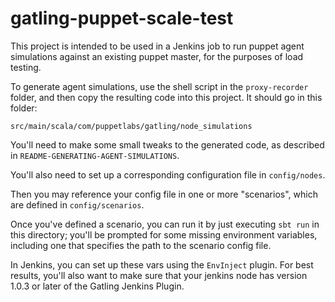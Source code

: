 gatling-puppet-scale-test
=========================

This project is intended to be used in a Jenkins job to run puppet
agent simulations against an existing puppet master, for the purposes
of load testing.

To generate agent simulations, use the shell script in the
`proxy-recorder` folder, and then copy the resulting code
into this project.  It should go in this folder:

    src/main/scala/com/puppetlabs/gatling/node_simulations

You'll need to make some small tweaks to the generated code, as
described in `README-GENERATING-AGENT-SIMULATIONS`.

You'll also need to set up a corresponding configuration file
in `config/nodes`.

Then you may reference your config file in one or more "scenarios",
which are defined in `config/scenarios`.

Once you've defined a scenario, you can run it by just executing
`sbt run` in this directory; you'll be prompted for some
missing environment variables, including one that specifies the
path to the scenario config file.

In Jenkins, you can set up these vars using the `EnvInject` plugin.
For best results, you'll also want to make sure that your jenkins
node has version 1.0.3 or later of the Gatling Jenkins Plugin.
